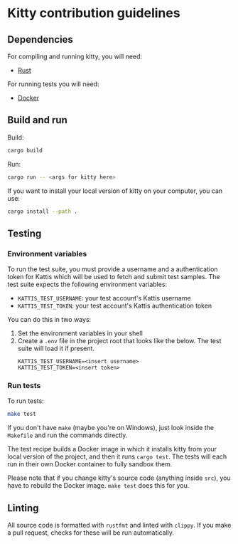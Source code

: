 # Kitty contribution guidelines

## Dependencies

For compiling and running kitty, you will need:

- [Rust](https://www.rust-lang.org/tools/install)

For running tests you will need:

- [Docker](https://www.docker.com/)

## Build and run

Build:

```sh
cargo build
```

Run:

```sh
cargo run -- <args for kitty here>
```

If you want to install your local version of kitty on your computer, you can use:

```sh
cargo install --path .
```

## Testing

### Environment variables

To run the test suite, you must provide a username and a authentication token for Kattis which will be used to fetch and submit test samples. The test suite expects the following environment variables:

- `KATTIS_TEST_USERNAME`: your test account's Kattis username
- `KATTIS_TEST_TOKEN`: your test account's Kattis authentication token

You can do this in two ways:

1. Set the environment variables in your shell
2. Create a `.env` file in the project root that looks like the below. The test suite will load it if present.
    ```env
    KATTIS_TEST_USERNAME=<insert username>
    KATTIS_TEST_TOKEN=<insert token>
    ```

### Run tests

To run tests:

```sh
make test
```

If you don't have `make` (maybe you're on Windows), just look inside the `Makefile` and run the commands directly.

The test recipe builds a Docker image in which it installs kitty from your local version of the project, and then it runs `cargo test`. The tests will each run in their own Docker container to fully sandbox them.

Please note that if you change kitty's source code (anything inside `src`), you have to rebuild the Docker image. `make test` does this for you.

## Linting

All source code is formatted with `rustfmt` and linted with `clippy`. If you make a pull request, checks for these will be run automatically.
